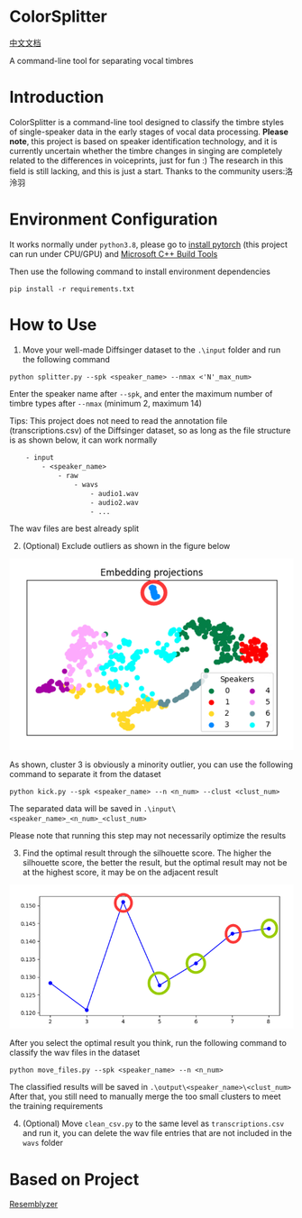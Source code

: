 # ColorSplitter

[中文文档](README_CN.MD)

A command-line tool for separating vocal timbres

# Introduction

ColorSplitter is a command-line tool designed to classify the timbre styles of single-speaker data in the early stages of vocal data processing.
**Please note**, this project is based on speaker identification technology, and it is currently uncertain whether the timbre changes in singing are completely related to the differences in voiceprints, just for fun :) 
The research in this field is still lacking, and this is just a start. Thanks to the community users:洛泠羽

# Environment Configuration

It works normally under `python3.8`, please go to [install pytorch](https://pytorch.org/) (this project can run under CPU/GPU) and [Microsoft C++ Build Tools](https://visualstudio.microsoft.com/visual-cpp-build-tools/)

Then use the following command to install environment dependencies

```
pip install -r requirements.txt
```

# How to Use

1. Move your well-made Diffsinger dataset to the `.\input` folder and run the following command

```
python splitter.py --spk <speaker_name> --nmax <'N'_max_num>
```

Enter the speaker name after `--spk`, and enter the maximum number of timbre types after `--nmax` (minimum 2, maximum 14)

Tips: This project does not need to read the annotation file (transcriptions.csv) of the Diffsinger dataset, so as long as the file structure is as shown below, it can work normally
```
    - input
        - <speaker_name>
            - raw
                - wavs
                    - audio1.wav
                    - audio2.wav
                    - ...
```
The wav files are best already split

2. (Optional) Exclude outliers as shown in the figure below

![kick](IMG/{68AAFB0D-E298-4087-B041-3593260314AC}.png)

As shown, cluster 3 is obviously a minority outlier, you can use the following command to separate it from the dataset
```
python kick.py --spk <speaker_name> --n <n_num> --clust <clust_num>
```
The separated data will be saved in `.\input\<speaker_name>_<n_num>_<clust_num>`

Please note that running this step may not necessarily optimize the results

3. Find the optimal result through the silhouette score. The higher the silhouette score, the better the result, but the optimal result may not be at the highest score, it may be on the adjacent result

![scores](IMG/{6BDE2B2B-3C7A-4de5-90E8-C55DB1FC18C0}.png)

After you select the optimal result you think, run the following command to classify the wav files in the dataset
```
python move_files.py --spk <speaker_name> --n <n_num>
```
The classified results will be saved in `.\output\<speaker_name>\<clust_num>`
After that, you still need to manually merge the too small clusters to meet the training requirements


4. (Optional) Move `clean_csv.py` to the same level as `transcriptions.csv` and run it, you can delete the wav file entries that are not included in the `wavs` folder


# Based on Project

[Resemblyzer](https://github.com/resemble-ai/Resemblyzer/)
